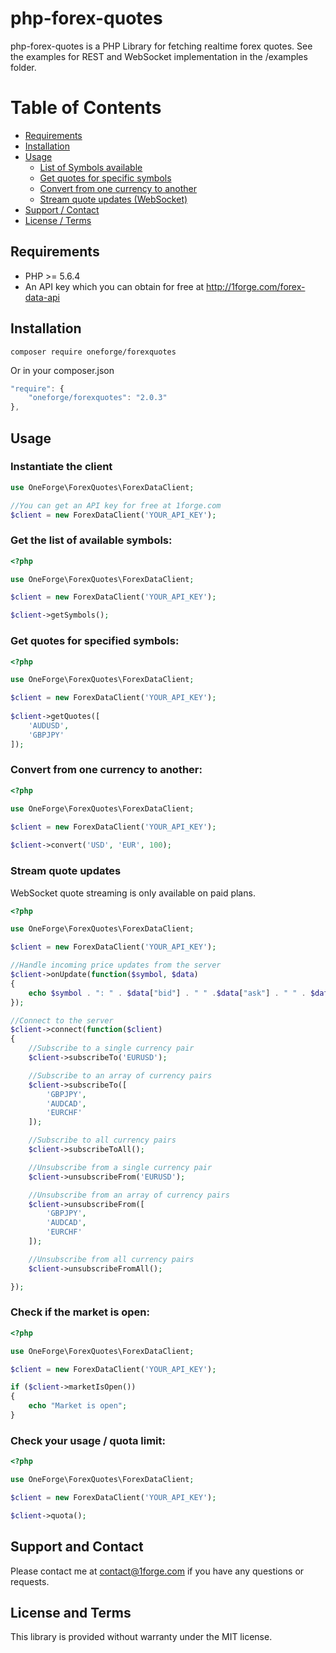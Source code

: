 # php-forex-quotes

php-forex-quotes is a PHP Library for fetching realtime forex quotes. See the examples for REST and WebSocket implementation in the /examples folder.

# Table of Contents

- [Requirements](#requirements)
- [Installation](#installation)
- [Usage](#usage)
    - [List of Symbols available](#get-the-list-of-available-symbols)
    - [Get quotes for specific symbols](#get-quotes-for-specified-symbols)
    - [Convert from one currency to another](#convert-from-one-currency-to-another)
    - [Stream quote updates (WebSocket)](#stream-quote-updates)
- [Support / Contact](#support-and-contact)
- [License / Terms](#license-and-terms)

## Requirements
* PHP >= 5.6.4
* An API key which you can obtain for free at http://1forge.com/forex-data-api

## Installation
```
composer require oneforge/forexquotes
```
Or in your composer.json
```javascript
"require": {
    "oneforge/forexquotes": "2.0.3"
},
```
## Usage

### Instantiate the client
```php
use OneForge\ForexQuotes\ForexDataClient;

//You can get an API key for free at 1forge.com
$client = new ForexDataClient('YOUR_API_KEY');
```

### Get the list of available symbols:

```php
<?php

use OneForge\ForexQuotes\ForexDataClient;

$client = new ForexDataClient('YOUR_API_KEY');

$client->getSymbols(); 
```
### Get quotes for specified symbols:
```php
<?php

use OneForge\ForexQuotes\ForexDataClient;

$client = new ForexDataClient('YOUR_API_KEY');
 
$client->getQuotes([
    'AUDUSD',
    'GBPJPY'
]);
```




### Convert from one currency to another:
```php
<?php

use OneForge\ForexQuotes\ForexDataClient;

$client = new ForexDataClient('YOUR_API_KEY');
 
$client->convert('USD', 'EUR', 100);
```


### Stream quote updates
WebSocket quote streaming is only available on paid plans.

```php
<?php

use OneForge\ForexQuotes\ForexDataClient;

$client = new ForexDataClient('YOUR_API_KEY');

//Handle incoming price updates from the server
$client->onUpdate(function($symbol, $data)
{
    echo $symbol . ": " . $data["bid"] . " " .$data["ask"] . " " . $data["price"]."\n";
});

//Connect to the server
$client->connect(function($client)
{
    //Subscribe to a single currency pair
    $client->subscribeTo('EURUSD');

    //Subscribe to an array of currency pairs
    $client->subscribeTo([
        'GBPJPY',
        'AUDCAD',
        'EURCHF'
    ]);

    //Subscribe to all currency pairs
    $client->subscribeToAll();

    //Unsubscribe from a single currency pair
    $client->unsubscribeFrom('EURUSD');

    //Unsubscribe from an array of currency pairs
    $client->unsubscribeFrom([
        'GBPJPY',
        'AUDCAD',
        'EURCHF'
    ]);

    //Unsubscribe from all currency pairs
    $client->unsubscribeFromAll();

});
```



### Check if the market is open:
```php
<?php

use OneForge\ForexQuotes\ForexDataClient;

$client = new ForexDataClient('YOUR_API_KEY');

if ($client->marketIsOpen())
{
    echo "Market is open";    
}
```

### Check your usage / quota limit:
```php
<?php

use OneForge\ForexQuotes\ForexDataClient;

$client = new ForexDataClient('YOUR_API_KEY'); 

$client->quota();
```


## Support and Contact
Please contact me at contact@1forge.com if you have any questions or requests.

## License and Terms 
This library is provided without warranty under the MIT license.

